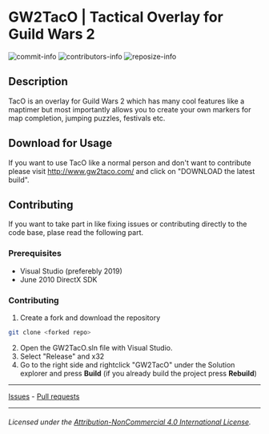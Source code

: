 # GW2TacO | Tactical Overlay for Guild Wars 2

  ![commit-info][commit-info]
  ![contributors-info][contributors-info]
  ![reposize-info][reposize-info]

## Description
TacO is an overlay for Guild Wars 2 which has many cool features like a maptimer but most importantly allows you to create your own markers for map completion, jumping puzzles, festivals etc.   

## Download for Usage
If you want to use TacO like a normal person and don't want to contribute please visit http://www.gw2taco.com/ and click on "DOWNLOAD the latest build".

## Contributing
If you want to take part in like fixing issues or contributing directly to the code base, plase read the following part.

### Prerequisites
- Visual Studio (preferebly 2019)
- June 2010 DirectX SDK

### Contributing
1. Create a fork and download the repository 
```bash
git clone <forked repo>
```
2. Open the GW2TacO.sln file with Visual Studio.
3. Select "Release" and x32
4. Go to the right side and rightclick "GW2TacO" under the Solution explorer and press **Build** (if you already build the project press **Rebuild**)

<hr>

[Issues][github-issues] - 
[Pull requests][github-pulls]

<hr>  

###### Licensed under the [Attribution-NonCommercial 4.0 International License][github-license].

[github-license]: https://github.com/BoyC/GW2TacO/blob/main/LICENSE
[github-contribute]: https://github.com/BoyC/GW2TacO/blob/main/CONTRIBUTING.md
[github-codeofconduct]: https://github.com/BoyC/GW2TacO/blob/main/CODE_OF_CONDUCT.md
[github-issues]: https://github.com/BoyC/GW2TacO/issues
[github-pulls]: https://github.com/BoyC/GW2TacO/pulls

[commit-info]: https://img.shields.io/github/last-commit/BoyC/GW2TacO?style=for-the-badge

[contributors-info]: https://img.shields.io/github/contributors/BoyC/GW2TacO?style=for-the-badge

[reposize-info]: https://img.shields.io/github/repo-size/BoyC/GW2TacO?style=for-the-badge